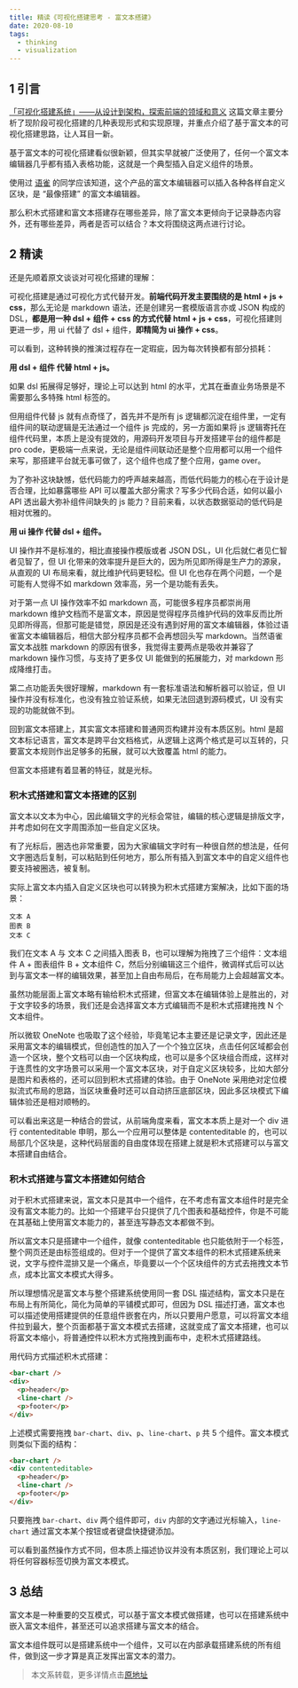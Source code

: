 ```yaml
---
title: 精读《可视化搭建思考 - 富文本搭建》
date: 2020-08-10
tags:
  - thinking
  - visualization
---
```

## 1 引言

[「可视化搭建系统」——从设计到架构，探索前端的领域和意义](https://juejin.im/post/6854573220532748302) 这篇文章主要分析了现阶段可视化搭建的几种表现形式和实现原理，并重点介绍了基于富文本的可视化搭建思路，让人耳目一新。

基于富文本的可视化搭建看似很新颖，但其实早就被广泛使用了，任何一个富文本编辑器几乎都有插入表格功能，这就是一个典型插入自定义组件的场景。

使用过 [语雀](https://www.yuque.com/) 的同学应该知道，这个产品的富文本编辑器可以插入各种各样自定义区块，是 “最像搭建” 的富文本编辑器。

那么积木式搭建和富文本搭建存在哪些差异，除了富文本更倾向于记录静态内容外，还有哪些差异，两者是否可以结合？本文将围绕这两点进行讨论。

## 2 精读

还是先顺着原文谈谈对可视化搭建的理解：

可视化搭建是通过可视化方式代替开发。**前端代码开发主要围绕的是 html + js + css**，那么无论是 markdown 语法，还是创建另一套模版语言亦或 JSON 构成的 DSL，**都是用一种 dsl + 组件 + css 的方式代替 html + js + css**，可视化搭建则更进一步，用 ui 代替了 dsl + 组件，**即精简为 ui 操作 + css**。

可以看到，这种转换的推演过程存在一定瑕疵，因为每次转换都有部分损耗：

**用 dsl + 组件 代替 html + js。**

如果 dsl 拓展得足够好，理论上可以达到 html 的水平，尤其在垂直业务场景是不需要那么多特殊 html 标签的。

但用组件代替 js 就有点奇怪了，首先并不是所有 js 逻辑都沉淀在组件里，一定有组件间的联动逻辑是无法通过一个组件 js 完成的，另一方面如果将 js 逻辑寄托在组件代码里，本质上是没有提效的，用源码开发项目与开发搭建平台的组件都是 pro code，更极端一点来说，无论是组件间联动还是整个应用都可以用一个组件来写，那搭建平台就无事可做了，这个组件也成了整个应用，game over。

为了弥补这块缺憾，低代码能力的呼声越来越高，而低代码能力的核心在于设计是否合理，比如暴露哪些 API 可以覆盖大部分需求？写多少代码合适，如何以最小 API 透出最大弥补组件间缺失的 js 能力？目前来看，以状态数据驱动的低代码是相对优雅的。

**用 ui 操作 代替 dsl + 组件。**

UI 操作并不是标准的，相比直接操作模版或者 JSON DSL，UI 化后就仁者见仁智者见智了，但 UI 化带来的效率提升是巨大的，因为所见即所得是生产力的源泉，从直观的 UI 布局来看，就比维护代码更轻松。但 UI 化也存在两个问题，一个是可能有人觉得不如 markdown 效率高，另一个是功能有丢失。

对于第一点 UI 操作效率不如 markdown 高，可能很多程序员都崇尚用 markdown 维护文档而不是富文本，原因是觉得程序员维护代码的效率反而比所见即所得高，但那可能是错觉，原因是还没有遇到好用的富文本编辑器，体验过语雀富文本编辑器后，相信大部分程序员都不会再想回头写 markdown。当然语雀富文本战胜 markdown 的原因有很多，我觉得主要两点是吸收并兼容了 markdown 操作习惯，与支持了更多仅 UI 能做到的拓展能力，对 markdown 形成降维打击。

第二点功能丢失很好理解，markdown 有一套标准语法和解析器可以验证，但 UI 操作并没有标准化，也没有独立验证系统，如果无法回退到源码模式，UI 没有实现的功能就做不到。

回到富文本搭建上，其实富文本搭建和普通网页构建并没有本质区别。html 是超文本标记语言，富文本是跨平台文档格式，从逻辑上这两个格式是可以互转的，只要富文本规则作出足够多的拓展，就可以大致覆盖 html 的能力。

但富文本搭建有着显著的特征，就是光标。

### 积木式搭建和富文本搭建的区别

富文本以文本为中心，因此编辑文字的光标会常驻，编辑的核心逻辑是排版文字，并考虑如何在文字周围添加一些自定义区块。

有了光标后，圈选也非常重要，因为大家编辑文字时有一种很自然的想法是，任何文字圈选后复制，可以粘贴到任何地方，那么所有插入到富文本中的自定义组件也要支持被圈选，被复制。

实际上富文本内插入自定义区块也可以转换为积木式搭建方案解决，比如下面的场景：

```text
文本 A
图表 B
文本 C
```

我们在文本 A 与 文本 C 之间插入图表 B，也可以理解为拖拽了三个组件：文本组件 A + 图表组件 B + 文本组件 C，然后分别编辑这三个组件，微调样式后可以达到与富文本一样的编辑效果，甚至加上自由布局后，在布局能力上会超越富文本。

虽然功能层面上富文本略有输给积木式搭建，但富文本在编辑体验上是胜出的，对于文字较多的场景，我们还是会选择富文本方式编辑而不是积木式搭建拖拽 N 个文本组件。

所以微软 OneNote 也吸取了这个经验，毕竟笔记本主要还是记录文字，因此还是采用富文本的编辑模式，但创造性的加入了一个个独立区块，点击任何区域都会创造一个区块，整个文档可以由一个区块构成，也可以是多个区块组合而成，这样对于连贯性的文字场景可以采用一个富文本区块，对于自定义区块较多，比如大部分是图片和表格的，还可以回到积木式搭建的体验。由于 OneNote 采用绝对定位模拟流式布局的思路，当区块重叠时还可以自动挤压底部区块，因此多区块模式下编辑体验还是相对顺畅的。

可以看出来这是一种结合的尝试，从前端角度来看，富文本本质上是对一个 div 进行 contenteditable 申明，那么一个应用可以整体是 contenteditable 的，也可以局部几个区块是，这种代码层面的自由度体现在搭建上就是积木式搭建可以与富文本搭建自由结合。

### 积木式搭建与富文本搭建如何结合

对于积木式搭建来说，富文本只是其中一个组件，在不考虑有富文本组件时是完全没有富文本能力的。比如一个搭建平台只提供了几个图表和基础控件，你是不可能在其基础上使用富文本能力的，甚至连写静态文本都做不到。

所以富文本只是搭建中一个组件，就像 contenteditable 也只能依附于一个标签，整个网页还是由标签组成的。但对于一个提供了富文本组件的积木式搭建系统来说，文字与控件混排又是一个痛点，毕竟要以一个个区块组件的方式去拖拽文本节点，成本比富文本模式大得多。

所以理想情况是富文本与整个搭建系统使用同一套 DSL 描述结构，富文本只是在布局上有所简化，简化为简单的平铺模式即可，但因为 DSL 描述打通，富文本也可以描述使用搭建提供的任意组件嵌套在内，所以只要用户愿意，可以将富文本组件拉到最大，整个页面都基于富文本模式去搭建，这就变成了富文本搭建，也可以将富文本缩小，将普通控件以积木方式拖拽到画布中，走积木式搭建路线。

用代码方式描述积木式搭建：

```html
<bar-chart />
<div>
  <p>header</p>
  <line-chart />
  <p>footer</p>
</div>
```

上述模式需要拖拽 `bar-chart`、`div`、`p`、`line-chart`、`p` 共 5 个组件。富文本模式则类似下面的结构：

```html
<bar-chart />
<div contenteditable>
  <p>header</p>
  <line-chart />
  <p>footer</p>
</div>
```

只要拖拽 `bar-chart`、`div` 两个组件即可，`div` 内部的文字通过光标输入，`line-chart` 通过富文本某个按钮或者键盘快捷键添加。

可以看到虽然操作方式不同，但本质上描述协议并没有本质区别，我们理论上可以将任何容器标签切换为富文本模式。

## 3 总结

富文本是一种重要的交互模式，可以基于富文本模式做搭建，也可以在搭建系统中嵌入富文本组件，甚至还可以追求搭建与富文本的结合。

富文本组件既可以是搭建系统中一个组件，又可以在内部承载搭建系统的所有组件，做到这一步才算是真正发挥出富文本的潜力。

> 本文系转载，更多详情点击[原地址](https://github.com/dt-fe/weekly/blob/v2/161.%E7%B2%BE%E8%AF%BB%E3%80%8A%E5%8F%AF%E8%A7%86%E5%8C%96%E6%90%AD%E5%BB%BA%E6%80%9D%E8%80%83%20-%20%E5%AF%8C%E6%96%87%E6%9C%AC%E6%90%AD%E5%BB%BA%E3%80%8B.md)